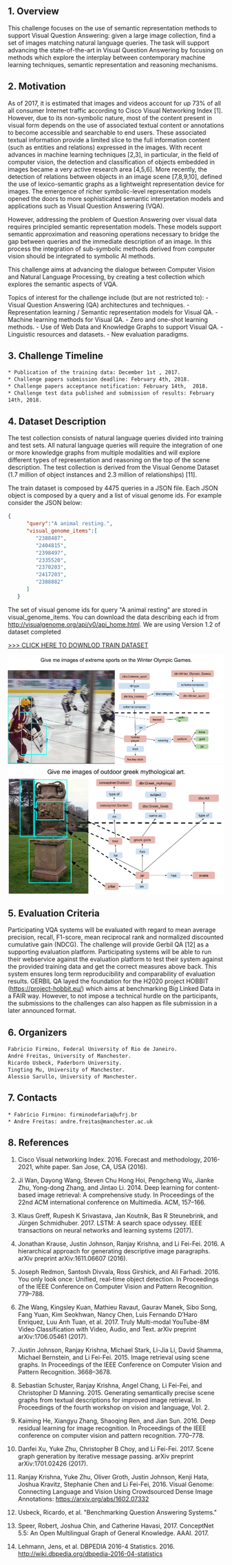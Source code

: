 <!-- Global site tag (gtag.js) - Google Analytics -->
<script async src="https://www.googletagmanager.com/gtag/js?id=UA-109499596-1"></script>
<script> 
	document.getElementById("downloads").remove();
	document.getElementsByTagName("h2")[0].remove()

</script>

<script>
  window.dataLayer = window.dataLayer || [];
  function gtag(){dataLayer.push(arguments);}
  gtag('js', new Date());

  gtag('config', 'UA-109499596-1');
</script>

## 1. Overview
This challenge focuses on the use of semantic representation methods to support Visual Question Answering: given a large image collection, find a set of images matching natural language queries. The task will support advancing the state-of-the-art in Visual Question Answering by focusing on methods which explore the interplay between contemporary machine learning techniques, semantic representation and reasoning mechanisms.  

## 2. Motivation 
As of 2017, it is estimated that images and videos account for up 73% of all all consumer Internet traffic according to Cisco Visual Networking Index [1]. However, due to its non-symbolic nature, most of the content present in visual form depends on the use of associated textual content or annotations to become accessible and searchable to end users. These associated textual information provide a limited slice to the full information content (such as entities and relations) expressed in the images. With recent advances in machine learning techniques [2,3], in particular, in the field of computer vision, the detection and classification of objects embedded in images became a very active research area [4,5,6]. More recently, the detection of relations between objects in an image scene [7,8,9,10], defined the use of lexico-semantic graphs as a lightweight representation device for images. The emergence of richer symbolic-level representation models opened the doors to more sophisticated semantic interpretation models and applications such as Visual Question Answering (VQA).

However, addressing the problem of Question Answering over visual data requires principled semantic representation models. These models support semantic approximation and reasoning operations necessary to bridge the gap between queries and the immediate description of an image. In this process the integration of sub-symbolic methods derived from computer vision should be integrated to symbolic AI methods. 

This challenge aims at advancing the dialogue between Computer Vision and Natural Language Processing, by creating a test collection which explores the semantic aspects of VQA.

Topics of interest for the challenge include (but are not restricted to):
	-	Visual Question Answering (QA) architectures and techniques.
	-	Representation learning / Semantic representation models for Visual QA.
	-	Machine learning methods for Visual QA.
	-	Zero and one-shot learning methods.
	-	Use of Web Data and Knowledge Graphs to support Visual QA.
	-	Linguistic resources and datasets.
	-	New evaluation paradigms.


## 3. Challenge Timeline

	* Publication of the training data: December 1st , 2017.
	* Challenge papers submission deadline: February 4th, 2018.
	* Challenge papers acceptance notification: February 14th,  2018.
	* Challenge test data published and submission of results: February 14th, 2018.

## 4. Dataset Description
The test collection consists of natural language queries divided into training and test sets. All natural language queries will require the integration of one or more knowledge graphs from multiple modalities and will explore different types of representation and reasoning on the top of the scene description. The test collection is derived from the Visual Genome Dataset (1.7 million of object instances and 2.3 million of relationships) [11]. 

The train dataset is composed by 4475 queries in a JSON file. Each JSON object is composed by a query and a list of visual genome ids. For example consider the JSON below:
```json
{  
      "query":"A animal resting.",
      "visual_genome_items":[  
         "2388487",
         "2404815",
         "2398497",
         "2335520",
         "2370203",
         "2417203",
         "2388882"
      ]
   }
```
The set of visual genome ids for query "A animal resting" are stored in visual_genome_items. You can download the data describing each id from http://visualgenome.org/api/v0/api_home.html. We are using Version 1.2 of dataset completed

[>>> CLICK HERE TO DOWNLOD TRAIN DATASET](https://goo.gl/gZNdRj)


![alt text](./graph_sample.png)
![alt text](./jar.png)

## 5. Evaluation Criteria

Participating VQA systems will be evaluated with regard to mean average precision, recall, F1-score, mean reciprocal rank and normalized discounted cumulative gain (NDCG). The challenge will provide Gerbil QA [12] as a supporting evaluation platform. Participating systems will be able to run their webservice against the evaluation platform to test their system against the provided training data and get the correct measures above back. This system ensures long term reproducibility and comparability of evaluation results. GERBIL QA layed the foundation for the H2020 project HOBBIT (https://project-hobbit.eu/) which aims at benchmarking Big Linked Data in a FAIR way. However, to not impose a technical hurdle on the participants, the submissions to the challenges can also happen as file submission in a later announced format.

## 6. Organizers

	Fabricio Firmino, Federal University of Rio de Janeiro.
	André Freitas, University of Manchester. 
	Ricardo Usbeck, Paderborn University.
	Tingting Mu, University of Manchester.
	Alessio Sarullo, University of Manchester. 

## 7. Contacts
	* Fabrício Firmino: firminodefaria@ufrj.br
	* Andre Freitas: andre.freitas@manchester.ac.uk

## 8. References
1.   Cisco Visual networking Index. 2016. Forecast and methodology, 2016-2021, white paper. San Jose, CA, USA (2016).

2.   Ji Wan, Dayong Wang, Steven Chu Hong Hoi, Pengcheng Wu, Jianke Zhu, Yong-dong Zhang, and Jintao Li. 2014. Deep learning for content-based image retrieval: A comprehensive study. In Proceedings of the 22nd ACM international conference on Multimedia. ACM, 157–166.

3.   Klaus Greff, Rupesh K Srivastava, Jan Koutník, Bas R Steunebrink, and Jürgen Schmidhuber. 2017.  LSTM: A search space odyssey.  IEEE transactions on neural networks and learning systems (2017).

4.   Jonathan Krause, Justin Johnson, Ranjay Krishna, and Li Fei-Fei. 2016. A hierarchical approach for generating  descriptive image paragraphs. arXiv preprint arXiv:1611.06607 (2016).

5.   Joseph Redmon, Santosh Divvala, Ross Girshick, and Ali Farhadi. 2016. You only look once: Unified, real-time object detection. In Proceedings of the IEEE Conference on Computer Vision and Pattern Recognition. 779–788.

6.   Zhe Wang, Kingsley Kuan, Mathieu Ravaut, Gaurav Manek, Sibo Song, Fang Yuan, Kim Seokhwan, Nancy Chen, Luis Fernando D’Haro Enriquez, Luu Anh Tuan, et al. 2017. Truly Multi-modal  YouTube-8M Video Classification with Video, Audio, and Text. arXiv preprint arXiv:1706.05461 (2017).

7.   Justin Johnson, Ranjay Krishna, Michael Stark, Li-Jia Li, David Shamma, Michael Bernstein, and Li Fei-Fei. 2015. Image retrieval using scene graphs. In Proceedings of the IEEE Conference on Computer Vision and Pattern Recognition. 3668–3678.

8.   Sebastian Schuster, Ranjay Krishna, Angel Chang, Li Fei-Fei, and Christopher D Manning. 2015. Generating semantically precise scene graphs from textual descriptions for improved image retrieval. In Proceedings of the fourth workshop on vision and language, Vol. 2.

9.   Kaiming He, Xiangyu Zhang, Shaoqing Ren, and Jian Sun. 2016. Deep residual learning for image recognition. In Proceedings of the IEEE conference on computer vision and pattern recognition. 770–778.

10.  Danfei Xu, Yuke Zhu, Christopher B Choy, and Li Fei-Fei. 2017. Scene graph generation by iterative message passing. arXiv preprint arXiv:1701.02426 (2017).

11.  Ranjay Krishna, Yuke Zhu, Oliver Groth, Justin Johnson, Kenji Hata, Joshua Kravitz, Stephanie Chen and Li Fei-Fei, 2016. Visual Genome: Connecting Language and  Vision Using Crowdsourced Dense Image Annotations: https://arxiv.org/abs/1602.07332

12.  Usbeck, Ricardo, et al. "Benchmarking Question Answering Systems."

13.  Speer, Robert, Joshua Chin,  and Catherine Havasi, 2017. ConceptNet 5.5: An Open Multilingual Graph of General Knowledge. AAAI. 2017.

14.  Lehmann, Jens, et al. DBPEDIA 2016-4 Statistics. 2016. http://wiki.dbpedia.org/dbpedia-2016-04-statistics

